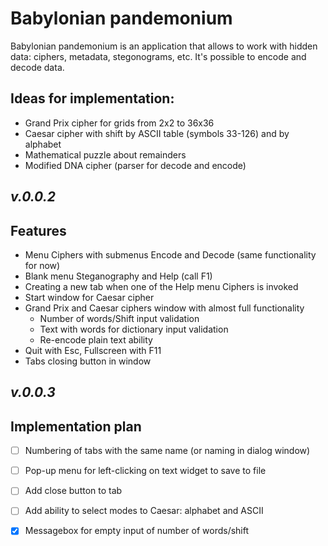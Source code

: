 # Babylonian pandemonium
Babylonian pandemonium is an application that allows to work with hidden data: ciphers, metadata, stegonograms, etc. It's possible to encode and decode data.

## Ideas for implementation:
- Grand Prix cipher for grids from 2x2 to 36x36
- Caesar cipher with shift by ASCII table (symbols 33-126) and by alphabet
- Mathematical puzzle about remainders
- Modified DNA cipher (parser for decode and encode)

## _v.0.0.2_
## Features

- Menu Ciphers with submenus Encode and Decode (same functionality for now)
- Blank menu Steganography and Help (call F1)
- Creating a new tab when one of the Help menu Ciphers is invoked
- Start window for Caesar cipher
- Grand Prix and Caesar ciphers window with almost full functionality
  - Number of words/Shift input validation
  - Text with words for dictionary input validation
  - Re-encode plain text ability
- Quit with Esc, Fullscreen with F11
- Tabs closing button in window

## _v.0.0.3_
## Implementation plan

* [ ] Numbering of tabs with the same name (or naming in dialog window)
* [ ] Pop-up menu for left-clicking on text widget to save to file
* [ ] Add close button to tab
* [ ] Add ability to select modes to Caesar: alphabet and ASCII
* [x] Messagebox for empty input of number of words/shift

